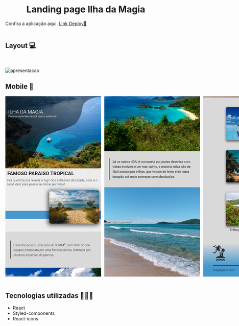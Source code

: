 
<h1 align="center">Landing page Ilha da Magia</h1>
 
Confira a aplicação aqui. <a href="https://ilha-da-magia.netlify.app" 
target="_blank">Link Deploy🔗</a>
<br><br>
## Layout 💻
<br> 

![apresentacao](src/assets/imgReadme/gif.gif)

## Mobile 📱

<div style="display: flex; gap:10px">
<img width="300" src="src/assets/imgReadme/mobile1.png">
<img width="300" src="src/assets/imgReadme/mobile2.png">
<img width="300" src="src/assets/imgReadme/mobile3.png">
</div>
<br>

## Tecnologias utilizadas 👨🏻‍💻

- React
- Styled-components
- React-icons



